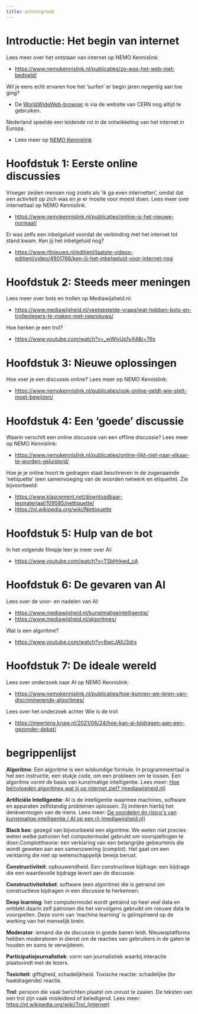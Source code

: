 ```yaml
---
title: achtergrond
---
```


# Introductie: Het begin van internet

Lees meer over het ontstaan van internet op NEMO Kennislink:

- https://www.nemokennislink.nl/publicaties/zo-was-het-web-niet-bedoeld/

Wil je eens echt ervaren hoe het ‘surfen’ er begin jaren negentig aan toe ging?

- De [WorldWideWeb-browser](https://worldwideweb.cern.ch/browser/) is via de website van CERN nog altijd te gebruiken.

Nederland speelde een leidende rol in de ontwikkeling van het internet in Europa.

- Lees meer op [NEMO Kennislink](https://www.nemokennislink.nl/publicaties/en-toen-was-er-internet/)

# Hoofdstuk 1: Eerste online discussies

Vroeger zeiden mensen nog zoiets als ‘ik ga even internetten’, omdat dat een activiteit op zich was en je er moeite voor moest doen. Lees meer over internettaal op NEMO Kennislink.

- https://www.nemokennislink.nl/publicaties/online-is-het-nieuwe-normaal/

Er was zelfs een inbelgeluid voordat de verbinding met het internet tot stand kwam. Ken jij het inbelgeluid nog?

- https://www.rtlnieuws.nl/editienl/laatste-videos-editienl/video/4901766/ken-jij-het-inbelgeluid-voor-internet-nog

# Hoofdstuk 2: Steeds meer meningen

Lees meer over bots en trollen op Mediawijsheid.nl:

- https://www.mediawijsheid.nl/veelgestelde-vraag/wat-hebben-bots-en-trollenlegers-te-maken-met-nepnieuws/

Hoe herken je een trol?

- https://www.youtube.com/watch?v=_wWlyUp1vX4&t=76s

# Hoofdstuk 3: Nieuwe oplossingen

Hoe voer je een discussie online? Lees meer op NEMO Kennislink:

- https://www.nemokennislink.nl/publicaties/ook-online-geldt-wie-stelt-moet-bewijzen/

# Hoofdstuk 4: Een ‘goede’ discussie

Waarin verschilt een online discussie van een offline discussie? Lees meer op NEMO Kennislink:

- https://www.nemokennislink.nl/publicaties/online-lijkt-niet-naar-elkaar-te-worden-geluisterd/

Hoe je je online hoort te gedragen staat beschreven in de zogenaamde ‘netiquette’ (een samenvoeging van de woorden netwerk en etiquette). Zie bijvoorbeeld:

- https://www.klascement.net/downloadbaar-lesmateriaal/109585/nettiquette/
- https://nl.wikipedia.org/wiki/Nettiquette

# Hoofdstuk 5: Hulp van de bot

In het volgende filmpje leer je meer over AI:

- https://www.youtube.com/watch?v=TSbHrkwd_cA

# Hoofdstuk 6: De gevaren van AI

Lees over de voor- en nadelen van AI:

- https://www.mediawijsheid.nl/kunstmatigeintelligentie/
- https://www.mediawijsheid.nl/algoritmes/

Wat is een algoritme?

- https://www.youtube.com/watch?v=8wcJAIU3drs

# Hoofdstuk 7: De ideale wereld

Lees over onderzoek naar AI op NEMO Kennislink:

- https://www.nemokennislink.nl/publicaties/hoe-kunnen-we-leren-van-discriminerende-algoritmes/

Lees over het onderzoek achter Wie is de trol:

- https://meertens.knaw.nl/2021/06/24/hoe-kan-ai-bijdragen-aan-een-gezonder-debat/

# begrippenlijst

**Algoritme**: Een algoritme is een wiskundige formule. In programmeertaal is het een instructie, een stukje code, om een probleem om te lossen. Een algoritme vormt de basis van kunstmatige intelligentie. Lees meer: [Hoe beïnvloeden algoritmes wat jij op internet ziet? (mediawijsheid.nl)](https://www.mediawijsheid.nl/algoritmes/)

**Artificiële Intelligentie**: AI is de intelligentie waarmee machines, software en apparaten zelfstandig problemen oplossen. Zij imiteren hierbij het denkvermogen van de mens. Lees meer: [De voordelen én risico's van kunstmatige intelligentie / AI op een rij (mediawijsheid.nl)](https://www.mediawijsheid.nl/kunstmatigeintelligentie/)

**Black box**: gezegd van bijvoorbeeld een algoritme. We weten niet precies weten welke patronen het computermodel gebruikt om voorspellingen te doen.Complottheorie: een verklaring van een belangrijke gebeurtenis die wordt geweten aan een samenzwering (complot). Het gaat om een verklaring die niet op wetenschappelijk bewijs berust.

**Constructiviteit**: opbouwendheid. Een constructieve bijdrage: een bijdrage die een waardevolle bijdrage levert aan de discussie.

**Constructiviteitsbot**: software (een algoritme) die is getraind om constructieve bijdragen in een discussie te herkennen.

**Deep learning**: het computermodel wordt getraind op heel veel data en ontdekt daarin zelf patronen die het vervolgens gebruikt om nieuwe data te voorspellen. Deze vorm van ‘machine learning’ is geïnspireerd op de werking van het menselijk brein.

**Moderator**: iemand die de discussie in goede banen leidt. NIeuwsplatforms hebben moderatoren in dienst om de reacties van gebruikers in de gaten te houden en soms te verwijderen.

**Participatiejournalistiek**: vorm van journalistiek waarbij interactie plaatsvindt met de lezers.

**Toxiciteit**: giftigheid, schadelijkheid. Toxische reactie: schadelijke (bv haatdragende) reactie.

**Trol**: persoon die vaak berichten plaatst om onrust te zaaien. De teksten van een trol zijn vaak misleidend of beledigend. Lees meer: https://nl.wikipedia.org/wiki/Trol_(internet)
